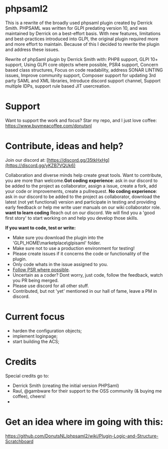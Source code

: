 # phpsaml2
This is a rewrite of the broadly used phpsaml plugin created by Derrick Smith. PHPSAML was written for GLPI predating version 10, and was maintained by Derrick on a best-effort basis. With new features, limitations and best-practices introduced into GLPI, the original plugin required more and more effort to maintain. Because of this I decided to rewrite the plugin and address these issues. 

Rewrite of phpSaml plugin by Derrick Smith with: PHP8 support, GLPI 10+ support, Using GLPI core objects where possible, PSR4 support, Concern based class structures, Focus on code readability, address SONAR LINTING issues, Improve community support, Composer support for updating 3rd party SAML and XML libraries, Introduce discord support channel, Support multiple IDPs, support rule based JIT usercreation.

# Support
Want to support the work and focus?
Star my repo, and I just love coffee: https://www.buymeacoffee.com/donutsnl


# Contribute, ideas and help?
Join our discord at: [https://discord.gg/35tkHxHg](https://discord.gg/yKZB7VQUk6)

Collaboration and diverse minds help create great tools. Want to contribute, you are more than welcome.**Got coding experience**: ask in our discord to be added to the project as collaborator, assign a issue, create a fork, add your code or improvements, create a pullrequest. **No coding experience**: ask in our discord to be added to the project as collaborator, download the latest (not yet functional) version and participate in testing and providing early feedback or help me write user manuals on our wiki collaborator role. **want to learn coding** Reach out on our discord. We will find you a 'good first story' to start working on and help you develop those skills.

**If you want to code, test or write:**
- Make sure you download the plugin into the 'GLPI_HOME\marketplace\glpisaml\' folder.
- Make sure not to use a production environment for testing!
- Please create issues if it concerns the code or functionality of the plugin.
- Only code whats in the issue assigned to you.
- [Follow PSR where possible](https://www.php-fig.org/psr/).
- Uncertain as a coder? Dont worry, just code, follow the feedback, watch you PR being merged.
- Please use discord for all other stuff.
- Contributed, but not 'yet' mentioned in our hall of fame, leave a PM in discord.

# Current focus
- harden the configuration objects;
- implement loginpage;
- start building the ACS;

# Credits
Special credits go to:
- Derrick Smith (creating the initial version PHPSaml)
- Raul, @gambware for their support to the OSS community (& buying me coffee), cheers!
- 

# Get an idea where im going with this:
https://github.com/DonutsNL/phpsaml2/wiki/Plugin-Logic-and-Structure-Scratchboard
